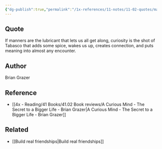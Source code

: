 ```yaml
---
{"dg-publish":true,"permalink":"/1x-references/11-notes/11-02-quotes/manners-is-a-social-lubricant-curiosity-is-the-tabasco-that-spices-it-up-brian-grazer/","title":"Manners is a social lubricant, curiosity is the Tabasco that spices it up - Brian Grazer","dgShowBacklinks":false}
---
```



## Quote
If manners are the lubricant that lets us all get along, curiosity is the shot of Tabasco that adds some spice, wakes us up, creates connection, and puts meaning into almost any encounter.

## Author
Brian Grazer

## Reference
- [[4x - Reading/41 Books/41.02 Book reviews/A Curious Mind - The Secret to a Bigger Life - Brian Grazer\|A Curious Mind - The Secret to a Bigger Life - Brian Grazer]]

## Related
- [[Build real friendships\|Build real friendships]]
